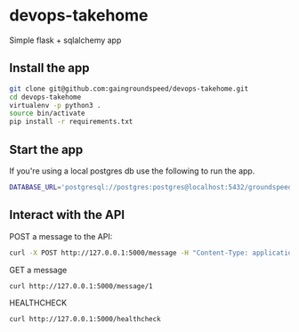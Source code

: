 # devops-takehome
Simple flask + sqlalchemy app


## Install the app
```bash
git clone git@github.com:gaingroundspeed/devops-takehome.git
cd devops-takehome
virtualenv -p python3 .
source bin/activate
pip install -r requirements.txt
```

## Start the app
If you're using a local postgres db use the following to run the app.
```bash
DATABASE_URL='postgresql://postgres:postgres@localhost:5432/groundspeed_devops' python app.py
```

## Interact with the API
POST a message to the API:
```bash
curl -X POST http://127.0.0.1:5000/message -H "Content-Type: application/json" --data '{"message": "hi"}'
```

GET a message
```bash
curl http://127.0.0.1:5000/message/1
```

HEALTHCHECK
```bash
curl http://127.0.0.1:5000/healthcheck
```
